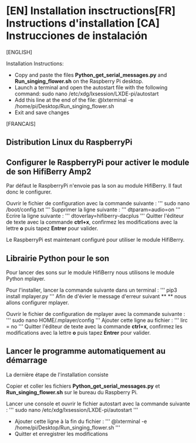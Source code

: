# [EN] Installation insctructions[FR] Instructions d'installation [CA] Instrucciones de instalación

[ENGLISH]

Installation Instructions:

- Copy and paste the files **Python_get_serial_messages.py** and **Run_singing_flower.sh** on the Raspberry Pi desktop.
- Launch a terminal and open the autostart file with the following command:
   sudo nano /etc/xdg/lxsession/LXDE-pi/autostart
- Add this line at the end of the file:
   @lxterminal -e /home/pi/Desktop/Run_singing_flower.sh
- Exit and save changes



[FRANCAIS]

## Distribution Linux du RaspberryPi

## Configurer le RaspberryPi pour activer le module de son HifiBerry Amp2

Par défaut le RaspberryPi n'envoie pas la son au module HifiBerry. Il faut donc le configurer.

Ouvrir le fichier de configuration avec la commande suivante :
'''
sudo nano /boot/config.txt
'''
Supprimer la ligne suivante :
'''
dtparam=audio=on
'''
Ecrire la ligne suivante :
'''
dtoverlay=hifiberry-dacplus
'''
Quitter l'éditeur de texte avec la commande **ctrl+x**, confirmez les modifications avec la lettre **o** puis tapez **Entrer** pour valider.

Le RaspberryPi est maintenant configuré pour utiliser le module HifiBerry.

## Librairie Python pour le son

Pour lancer des sons sur le module HifiBerry nous utilisons le module Python mplayer.

Pour l'installer, lancer la commande suivante dans un terminal :
'''
pip3 install mplayer.py
'''
Afin de d'évier le message d'erreur suivant ** ** nous allons configurer mplayer.

Ouvrir le fichier de configuration de mplayer avec la commande suivante :
'''
sudo nano HOME/.mplayer/config
'''
Ajouter cette ligne au fichier :
'''
lirc = no
'''
Quitter l'éditeur de texte avec la commande **ctrl+x**, confirmez les modifications avec la lettre **o** puis tapez **Entrer** pour valider.

## Lancer le programme automatiquement au démarrage

La dernière étape de l'installation consiste

Copier et coller les fichiers **Python_get_serial_messages.py** et **Run_singing_flower.sh** sur le bureau du Raspberry Pi.

Lancer une console et ouvrir le fichier autostart avec la commande suivante :
'''
sudo nano /etc/xdg/lxsession/LXDE-pi/autostart
'''
- Ajouter cette ligne à la fin du fichier :
'''
@lxterminal -e /home/pi/Desktop/Run_singing_flower.sh
'''
- Quitter et enregistrer les modifications